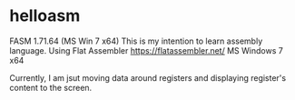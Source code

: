 # helloasm
FASM 1.71.64 (MS Win 7 x64)
This is my intention to learn assembly language.
Using Flat Assembler https://flatassembler.net/
MS Windows 7 x64

Currently, I am jsut moving data around registers and displaying register's content to the screen.
